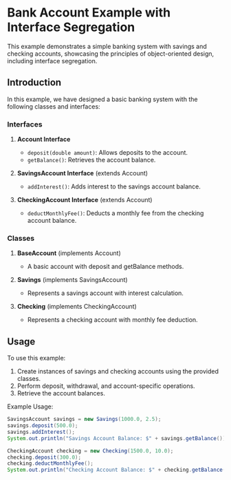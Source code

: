 # Bank Account Example with Interface Segregation

This example demonstrates a simple banking system with savings and checking accounts, showcasing the principles of object-oriented design, including interface segregation.

## Introduction

In this example, we have designed a basic banking system with the following classes and interfaces:

### Interfaces

1. **Account Interface**
    - `deposit(double amount)`: Allows deposits to the account.
    - `getBalance()`: Retrieves the account balance.

2. **SavingsAccount Interface** (extends Account)
    - `addInterest()`: Adds interest to the savings account balance.

3. **CheckingAccount Interface** (extends Account)
    - `deductMonthlyFee()`: Deducts a monthly fee from the checking account balance.

### Classes

1. **BaseAccount** (implements Account)
    - A basic account with deposit and getBalance methods.

2. **Savings** (implements SavingsAccount)
    - Represents a savings account with interest calculation.

3. **Checking** (implements CheckingAccount)
    - Represents a checking account with monthly fee deduction.

## Usage

To use this example:

1. Create instances of savings and checking accounts using the provided classes.
2. Perform deposit, withdrawal, and account-specific operations.
3. Retrieve the account balances.

Example Usage:
```java
SavingsAccount savings = new Savings(1000.0, 2.5);
savings.deposit(500.0);
savings.addInterest();
System.out.println("Savings Account Balance: $" + savings.getBalance());

CheckingAccount checking = new Checking(1500.0, 10.0);
checking.deposit(300.0);
checking.deductMonthlyFee();
System.out.println("Checking Account Balance: $" + checking.getBalance());

